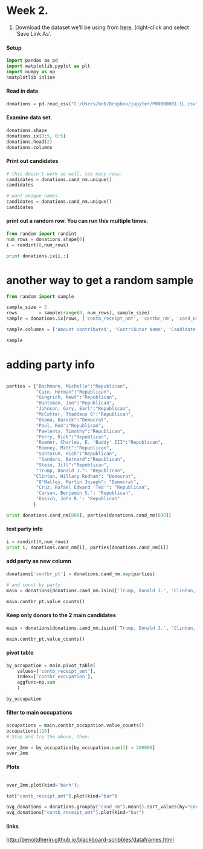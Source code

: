 # Week 2.

1. Download the dataset we'll be using from [here](DataSet1.csv). (right-click and select 'Save Link As'.

#### Setup

```python
import pandas as pd
import matplotlib.pyplot as plt
import numpy as np
%matplotlib inline
```

#### Read in data

```python
donations = pd.read_csv("C:/Users/bob/Dropbox/jupyter/P00000001-IL.csv", index_col=False)
```

#### Examine data set.

```python
donations.shape
donations.ix[0:5, 0:5]
donations.head(2)
donations.columns
```

#### Print out candidates
```python
# this doesn't work so well, too many rows:
candidates = donations.cand_nm.unique()
candidates

# want unique names
candidates = donations.cand_nm.unique()
candidates
```


#### print out a random row. You can run this multiple times.
```python
from random import randint
num_rows = donations.shape[0]
i = randint(0,num_rows)

print donations.ix[i,:]
```

# another way to get a random sample
```python
from random import sample

sample_size = 3
rows        = sample(range(0, num_rows), sample_size)
sample = donations.ix[rows, ['contb_receipt_amt', 'contbr_nm', 'cand_nm']]

sample.columns = ['Amount contributed', 'Contributor Name', 'Candidate Contributed to']

sample
```

# adding party info
```python

parties = {"Bachmann, Michelle":"Republican",
           "Cain, Herman":"Republican",
           "Gingrich, Newt":"Republican",
           "Huntsman, Jon":"Republican",
           "Johnson, Gary, Earl":"Republican",
           "McCotter, Thaddeus G":"Republican",
           "Obama, Barack":"Democrat",
           "Paul, Ron":"Republican",
           "Pawlenty, Timothy":"Republican",
           "Perry, Rick":"Republican",
           "Roemer, Charles, E. 'Buddy' III":"Republican",
           "Romney, Mitt":"Republican",
           "Santorum, Rick":"Republican",
            "Sanders, Bernard":"Republican",
           "Stein, Jill":"Republican",
           "Trump, Donald J.": "Republican",
          "Clinton, Hillary Rodham": "Democrat",
           "O'Malley, Martin Joseph": "Democrat",
           "Cruz, Rafael Edward 'Ted'": "Republican",
           'Carson, Benjamin S.': "Republican",
           'Kasich, John R.': "Republican"
          }

print donations.cand_nm[800], parties[donations.cand_nm[800]]
```
#### test party info
```python
i = randint(0,num_rows)
print i, donations.cand_nm[i], parties[donations.cand_nm[i]]
```

#### add party as new column
```python
donations['contbr_pt'] = donations.cand_nm.map(parties)

# and count by party
main = donations[donations.cand_nm.isin(['Trump, Donald J.', 'Clinton, Hillary Rodham'])]

main.contbr_pt.value_counts()

```

#### Keep only donors to the 2 main candidates
```python
main = donations[donations.cand_nm.isin(['Trump, Donald J.', 'Clinton, Hillary Rodham'])]

main.contbr_pt.value_counts()
```

#### pivot table
```python
by_occupation = main.pivot_table(
    values=['contb_receipt_amt'],
    index=['contbr_occupation'],
    aggfunc=np.sum
    )

by_occupation

```

#### filter to main occupations
```python
occupations = main.contbr_occupation.value_counts()
occupations[:20]
# Stop and try the above, then:

over_2mm = by_occupation[by_occupation.sum(1) > 200000]
over_2mm

```



#### Plots
```python

over_2mm.plot(kind='barh');

tot["contb_receipt_amt"].plot(kind="bar")

avg_donations = donations.groupby("cand_nm").mean().sort_values(by="contb_receipt_amt")
avg_donations["contb_receipt_amt"].plot(kind="bar")
```

#### links
http://benoitdherin.github.io/blackboard-scribbles/dataframes.html

